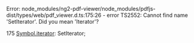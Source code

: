 Error: node_modules/ng2-pdf-viewer/node_modules/pdfjs-dist/types/web/pdf_viewer.d.ts:175:26 - error TS2552: Cannot find name 'SetIterator'. Did you mean 'Iterator'?

175 [Symbol.iterator](): SetIterator<any>;
